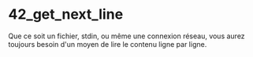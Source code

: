 # 42_get_next_line

Que ce soit un fichier, stdin, ou même une connexion réseau, vous aurez toujours besoin d'un moyen de lire le contenu ligne par ligne.
